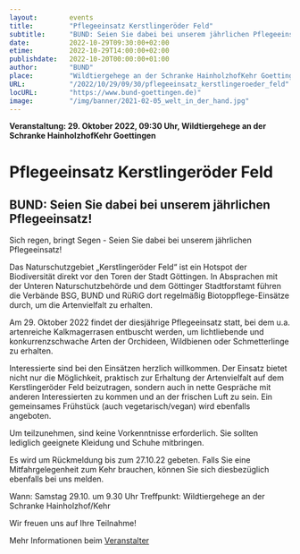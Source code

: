 ```yaml
---
layout:        events
title:         "Pflegeeinsatz Kerstlingeröder Feld"
subtitle:      "BUND: Seien Sie dabei bei unserem jährlichen Pflegeeinsatz!"
date:          2022-10-29T09:30:00+02:00
etime:         2022-10-29T14:00:00+02:00
publishdate:   2022-10-20T00:00:00+01:00
author:        "BUND"
place:         "Wildtiergehege an der Schranke HainholzhofKehr Goettingen"
URL:           "/2022/10/29/09/30/pflegeeinsatz_kerstlingeroeder_feld"
locURL:        "https://www.bund-goettingen.de)"
image:         "/img/banner/2021-02-05_welt_in_der_hand.jpg"
---
```


**Veranstaltung: 29. Oktober 2022, 09:30 Uhr, Wildtiergehege an der Schranke HainholzhofKehr Goettingen**

Pflegeeinsatz Kerstlingeröder Feld
===========

BUND: Seien Sie dabei bei unserem jährlichen Pflegeeinsatz!
-----------


Sich regen, bringt Segen - Seien Sie dabei bei unserem jährlichen Pflegeeinsatz!

Das Naturschutzgebiet „Kerstlingeröder Feld“ ist ein Hotspot der Biodiversität direkt vor den Toren der Stadt Göttingen. In Absprachen mit der Unteren Naturschutzbehörde und dem Göttinger Stadtforstamt führen die Verbände BSG, BUND und RüRiG dort regelmäßig Biotoppflege-Einsätze durch, um die Artenvielfalt zu erhalten.

Am 29. Oktober 2022 findet der diesjährige Pflegeeinsatz statt, bei dem u.a. artenreiche Kalkmagerrasen entbuscht werden, um lichtliebende und konkurrenzschwache Arten der Orchideen, Wildbienen oder Schmetterlinge zu erhalten.

Interessierte sind bei den Einsätzen herzlich willkommen. Der Einsatz bietet nicht nur die Möglichkeit, praktisch zur Erhaltung der Artenvielfalt auf dem Kerstlingeröder Feld beizutragen, sondern auch in nette Gespräche mit anderen Interessierten zu kommen und an der frischen Luft zu sein. Ein gemeinsames Frühstück (auch vegetarisch/vegan) wird ebenfalls angeboten.

Um teilzunehmen, sind keine Vorkenntnisse erforderlich. Sie sollten lediglich geeignete Kleidung und Schuhe mitbringen.

Es wird um Rückmeldung bis zum 27.10.22 gebeten. Falls Sie eine Mitfahrgelegenheit zum Kehr brauchen, können Sie sich diesbezüglich ebenfalls bei uns melden.



Wann: Samstag 29.10. um 9.30 Uhr
Treffpunkt: Wildtiergehege an der Schranke Hainholzhof/Kehr


Wir freuen uns auf Ihre Teilnahme!


Mehr Informationen beim [Veranstalter](https://www.bund-goettingen.de)
